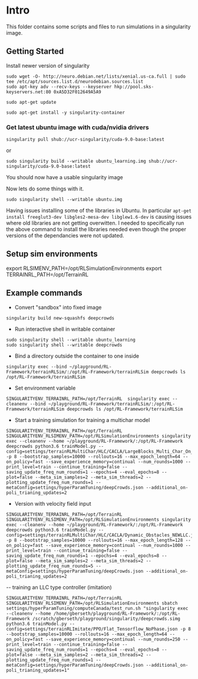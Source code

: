 
# Intro

This folder contains some scripts and files to run simulations in a singularity image.

## Getting Started

Install newer version of singularity
```
sudo wget -O- http://neuro.debian.net/lists/xenial.us-ca.full | sudo tee /etc/apt/sources.list.d/neurodebian.sources.list
sudo apt-key adv --recv-keys --keyserver hkp://pool.sks-keyservers.net:80 0xA5D32F012649A5A9

sudo apt-get update

sudo apt-get install -y singularity-container
```


### Get latest ubuntu image with cuda/nvidia drivers
```
singularity pull shub://ucr-singularity/cuda-9.0-base:latest
```
or
```
sudo singularity build --writable ubuntu_learning.img shub://ucr-singularity/cuda-9.0-base:latest
```

You should now have a usable singularity image

Now lets do some things with it.

```
sudo singularity shell --writable ubuntu.img
```

Having issues installing some of the libraries in Ubuntu. 
In particular ```apt-get install freeglut3-dev libgles2-mesa-dev libglew1.6-dev``` is causing issues where old libraries are not getting overwitten.
I needed to specifically run the above command to install the libraries needed even though the proper versions of the dependancies were not updated.
 
 
## Setup sim environments

export RLSIMENV_PATH=/opt/RLSimulationEnvironments
export TERRAINRL_PATH=/opt/TerrainRL

## Example commands

- Convert "sandbox" into fixed image
```
singularity build new-squashfs deepcrowds
```

- Run interactive shell in writable container
```
sudo singularity shell --writable ubuntu_learning
sudo singularity shell --writable deepcrowds
```
- Bind a directory outside the container to one inside
```
singularity exec --bind ~/playground/RL-Framework/terrainRLSim/:/opt/RL-Framework/terrainRLSim deepcrowds ls /opt/RL-Framework/terrainRLSim
```
- Set environment variable
```
SINGULARITYENV_TERRAINRL_PATH=/opt/TerrainRL  singularity exec --cleanenv --bind ~/playground/RL-Framework/terrainRLSim/:/opt/RL-Framework/terrainRLSim deepcrowds ls /opt/RL-Framework/terrainRLSim
```

- Start a training simulation for training a multichar model
```
SINGULARITYENV_TERRAINRL_PATH=/opt/TerrainRL SINGULARITYENV_RLSIMENV_PATH=/opt/RLSimulationEnvironments singularity exec --cleanenv --home ~/playground/RL-Framework/:/opt/RL-Framework deepcrowds python3.6 trainModel.py --config=settings/terrainRLMultiChar/HLC/CACLA/LargeBlocks_Multi_Char_On_Policy.json -p 8 --bootstrap_samples=10000 --rollouts=16 --max_epoch_length=64 --on_policy=fast --save_experience_memory=continual --num_rounds=1000 --print_level=train --continue_training=false --saving_update_freq_num_rounds=1 --epochs=4 --eval_epochs=8 --plot=false --meta_sim_samples=2 --meta_sim_threads=2 --plotting_update_freq_num_rounds=1 --metaConfig=settings/hyperParamTuning/deepCrowds.json --additional_on-poli_trianing_updates=2 
```
- Version with velocity field input
```
SINGULARITYENV_TERRAINRL_PATH=/opt/TerrainRL SINGULARITYENV_RLSIMENV_PATH=/opt/RLSimulationEnvironments singularity exec --cleanenv --home ~/playground/RL-Framework/:/opt/RL-Framework deepcrowds python3.6 trainModel.py --config=settings/terrainRLMultiChar/HLC/CACLA/Dynamic_Obstacles_NEWLLC.json -p 8 --bootstrap_samples=10000 --rollouts=16 --max_epoch_length=128 --on_policy=fast --save_experience_memory=continual --num_rounds=1000 --print_level=train --continue_training=false --saving_update_freq_num_rounds=1 --epochs=4 --eval_epochs=8 --plot=false --meta_sim_samples=2 --meta_sim_threads=2 --plotting_update_freq_num_rounds=5 --metaConfig=settings/hyperParamTuning/deepCrowds.json --additional_on-poli_trianing_updates=2
```
-- training an LLC type controller (imitation)

```
SINGULARITYENV_TERRAINRL_PATH=/opt/TerrainRL SINGULARITYENV_RLSIMENV_PATH=/opt/RLSimulationEnvironments sbatch settings/hyperParamTuning/computeCanada/test_run.sh "singularity exec --cleanenv --home /home/gberseth/playground/RL-Framework/:/opt/RL-Framework /scratch/gberseth/playground/singularity/deepcrowds.simg python3.6 trainModel.py --config=settings/terrainRLImitate/PPO/Flat_Tensorflow_NoPhase.json -p 8 --bootstrap_samples=10000 --rollouts=16 --max_epoch_length=64 --on_policy=fast --save_experience_memory=continual --num_rounds=250 --print_level=train --continue_training=false --saving_update_freq_num_rounds=1 --epochs=4 --eval_epochs=8 --plot=false --meta_sim_samples=2 --meta_sim_threads=2 --plotting_update_freq_num_rounds=1 --metaConfig=settings/hyperParamTuning/deepCrowds.json --additional_on-poli_trianing_updates=1"
```


